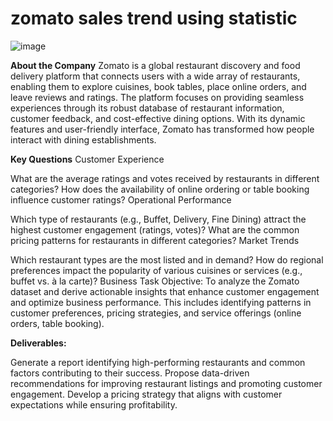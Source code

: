 # zomato sales trend using statistic

![image](https://github.com/user-attachments/assets/02fafe3b-1fd3-4540-812f-54ca942a8b41)


**About the Company**
Zomato is a global restaurant discovery and food delivery platform that connects users with a wide array of restaurants, enabling them to explore cuisines, book tables, place online orders, and leave reviews and ratings. The platform focuses on providing seamless experiences through its robust database of restaurant information, customer feedback, and cost-effective dining options. With its dynamic features and user-friendly interface, Zomato has transformed how people interact with dining establishments.

**Key Questions**
Customer Experience

What are the average ratings and votes received by restaurants in different categories?
How does the availability of online ordering or table booking influence customer ratings?
Operational Performance

Which type of restaurants (e.g., Buffet, Delivery, Fine Dining) attract the highest customer engagement (ratings, votes)?
What are the common pricing patterns for restaurants in different categories?
Market Trends

Which restaurant types are the most listed and in demand?
How do regional preferences impact the popularity of various cuisines or services (e.g., buffet vs. à la carte)?
Business Task
Objective:
To analyze the Zomato dataset and derive actionable insights that enhance customer engagement and optimize business performance. This includes identifying patterns in customer preferences, pricing strategies, and service offerings (online orders, table booking).

**Deliverables:**

Generate a report identifying high-performing restaurants and common factors contributing to their success.
Propose data-driven recommendations for improving restaurant listings and promoting customer engagement.
Develop a pricing strategy that aligns with customer expectations while ensuring profitability.
